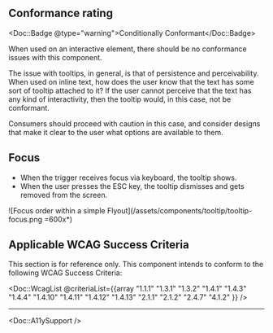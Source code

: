 ## Conformance rating

<Doc::Badge @type="warning">Conditionally Conformant</Doc::Badge>

When used on an interactive element, there should be no conformance issues with this component.

The issue with tooltips, in general, is that of persistence and perceivability. When used on inline text, how does the user know that the text has some sort of tooltip attached to it? If the user cannot perceive that the text has any kind of interactivity, then the tooltip would, in this case, not be conformant.

Consumers should proceed with caution in this case, and consider designs that make it clear to the user what options are available to them.


## Focus

- When the trigger receives focus via keyboard, the tooltip shows.
- When the user presses the ESC key, the tooltip dismisses and gets removed from the screen.

![Focus order within a simple Flyout](/assets/components/tooltip/tooltip-focus.png =600x*)

## Applicable WCAG Success Criteria

This section is for reference only. This component intends to conform to the following WCAG Success Criteria:

<Doc::WcagList @criteriaList={{array "1.1.1" "1.3.1" "1.3.2" "1.4.1" "1.4.3" "1.4.4" "1.4.10" "1.4.11" "1.4.12" "1.4.13" "2.1.1" "2.1.2" "2.4.7" "4.1.2" }} />

---

<Doc::A11ySupport />
